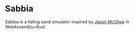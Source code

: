 # Sabbia

Sabbia is a falling sand simulator inspired by [Jason McGhee](https://jason.today/falling-sand)
in WebAssembly+Rust.
